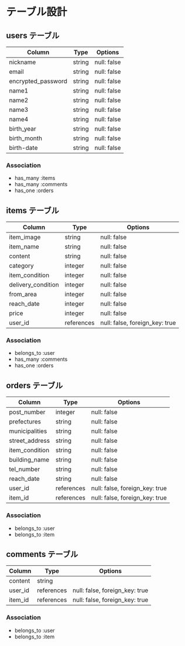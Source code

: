 # テーブル設計

## users テーブル

| Column             | Type   | Options     |
| ------------------ | ------ | ----------- |
| nickname           | string | null: false |
| email              | string | null: false |
| encrypted_password | string | null: false |
| name1              | string | null: false |
| name2              | string | null: false |
| name3              | string | null: false |
| name4              | string | null: false |
| birth_year         | string | null: false |
| birth_month        | string | null: false |
| birth-date         | string | null: false |


### Association

- has_many :items
- has_many :comments
- has_one  :orders

## items テーブル

| Column             | Type       | Options                        |
| ------------------ | ---------- | -----------------------------  |
| item_image         | string     | null: false                    |
| item_name          | string     | null: false                    |
| content            | string     | null: false                    |
| category           | integer    | null: false                    |
| item_condition     | integer    | null: false                    |
| delivery_condition | integer    | null: false                    |
| from_area          | integer    | null: false                    |
| reach_date         | integer    | null: false                    |
| price              | integer    | null: false                    |
| user_id            | references | null: false, foreign_key: true |


### Association

- belongs_to :user
- has_many   :comments
- has_one    :orders

## orders テーブル

| Column             | Type       | Options                        |
| ------------------ | ---------- | ------------------------------ |
| post_number        | integer    | null: false                    |
| prefectures        | string     | null: false                    |
| municipalities     | string     | null: false                    |
| street_address     | string     | null: false                    |
| item_condition     | string     | null: false                    |
| building_name      | string     | null: false                    |
| tel_number         | string     | null: false                    |
| reach_date         | string     | null: false                    |
| user_id            | references | null: false, foreign_key: true |
| item_id            | references | null: false, foreign_key: true |


### Association

- belongs_to :user
- belongs_to :item

## comments テーブル

| Column  | Type       | Options                        |
| ------- | ---------- | ------------------------------ |
| content | string     |                                |
| user_id | references | null: false, foreign_key: true |
| item_id | references | null: false, foreign_key: true |

### Association

- belongs_to :user
- belongs_to :item